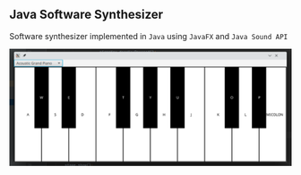 ## Java Software Synthesizer

Software synthesizer implemented in `Java` using `JavaFX` and `Java Sound API`

![Midi Keyboard](./assets/midi_keyboard.png)
